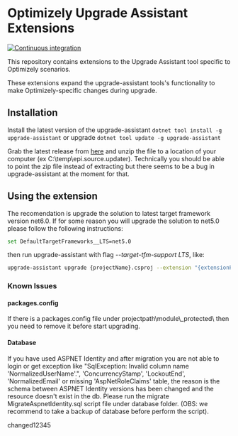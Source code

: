 # Optimizely Upgrade Assistant Extensions

[![Continuous integration](https://github.com/episerver/upgrade-assistant-extensions/actions/workflows/ci.yml/badge.svg)](https://github.com/episerver/upgrade-assistant-extensions/actions/workflows/ci.yml)

This repository contains extensions to the Upgrade Assistant tool specific to Optimizely scenarios.

These extensions expand the upgrade-assistant tools's functionality to make Optimizely-specific changes during upgrade.

## Installation

Install the latest version of the upgrade-assistant `dotnet tool install -g upgrade-assistant` or upgrade `dotnet tool update -g upgrade-assistant`

Grab the latest release from [here](https://github.com/episerver/upgrade-assistant-extensions/releases) and unzip the file to a location of your computer (ex C:\temp\epi.source.updater).  Technically you should be able to point the zip file instead of extracting but there seems to be a bug in upgrade-assistant at the moment for that.

## Using the extension

The recomendation is upgrade the solution to latest target framework version net6.0. If for some reason you will upgrade the solution to net5.0 please follow the following instructions:

```bash
set DefaultTargetFrameworks__LTS=net5.0
```

then run upgrade-assistant with flag *--target-tfm-support LTS*, like:

```bash
upgrade-assistant upgrade {projectName}.csproj --extension "{extensionPath}" --ignore-unsupported-features --target-tfm-support LTS
```

### Known Issues

#### packages.config

If there is a packages.config file under projectpath\\module\\_protected\\ then you need to remove it before start upgrading.

#### Database

If you have used ASPNET Identity and after migration you are not able to login or get exception like "SqlException: Invalid column name 'NormalizedUserName'.", 'ConcurrencyStamp', 'LockoutEnd', 'NormalizedEmail' or missing 'AspNetRoleClaims' table, the reason is the schema between ASPNET Identity versions has been changed and the resource doesn't exist in the db. Please run the migrate MigrateAspnetIdentity.sql script file under database folder. (OBS: we recommend to take a backup of database before perform the script).

changed12345